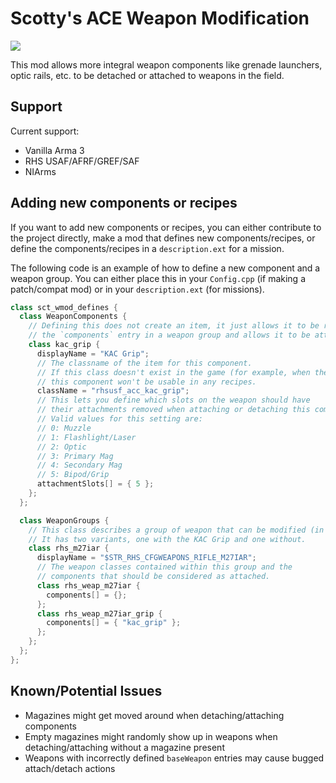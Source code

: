 # Scotty's ACE Weapon Modification

<a href="https://steamcommunity.com/sharedfiles/filedetails/?id=2594641774">
  <img src="https://img.shields.io/endpoint?color=%232a475e%20&url=https%3A%2F%2Fshieldsio-steam-workshop.jross.me%2F2594641774%2Fsubscriptions-text">
</a>

This mod allows more integral weapon components like grenade launchers, optic rails, etc. to be detached or attached to weapons in the field.

## Support
Current support:
- Vanilla Arma 3
- RHS USAF/AFRF/GREF/SAF
- NIArms

## Adding new components or recipes
If you want to add new components or recipes, you can either contribute to the project directly, make a mod that defines new components/recipes, or define the components/recipes in a `description.ext` for a mission.

The following code is an example of how to define a new component and a weapon group.
You can either place this in your `Config.cpp` (if making a patch/compat mod) or in your `description.ext` (for missions).

```cpp
class sct_wmod_defines {
  class WeaponComponents {
    // Defining this does not create an item, it just allows it to be referenced from
    // the `components` entry in a weapon group and allows it to be attached/detached.
    class kac_grip {
      displayName = "KAC Grip";
      // The classname of the item for this component.
      // If this class doesn't exist in the game (for example, when the mod isn't loaded)
      // this component won't be usable in any recipes.
      className = "rhsusf_acc_kac_grip";
      // This lets you define which slots on the weapon should have
      // their attachments removed when attaching or detaching this component.
      // Valid values for this setting are:
      // 0: Muzzle
      // 1: Flashlight/Laser
      // 2: Optic
      // 3: Primary Mag
      // 4: Secondary Mag
      // 5: Bipod/Grip
      attachmentSlots[] = { 5 };
    };
  };

  class WeaponGroups {
    // This class describes a group of weapon that can be modified (in this case the RHSUSAF M27 IAR).
    // It has two variants, one with the KAC Grip and one without.
    class rhs_m27iar {
      displayName = "$STR_RHS_CFGWEAPONS_RIFLE_M27IAR";
      // The weapon classes contained within this group and the
      // components that should be considered as attached.
      class rhs_weap_m27iar {
        components[] = {};
      };
      class rhs_weap_m27iar_grip {
        components[] = { "kac_grip" };
      };
    };
  };
};
```

## Known/Potential Issues
- Magazines might get moved around when detaching/attaching components
- Empty magazines might randomly show up in weapons when detaching/attaching without a magazine present
- Weapons with incorrectly defined `baseWeapon` entries may cause bugged attach/detach actions
